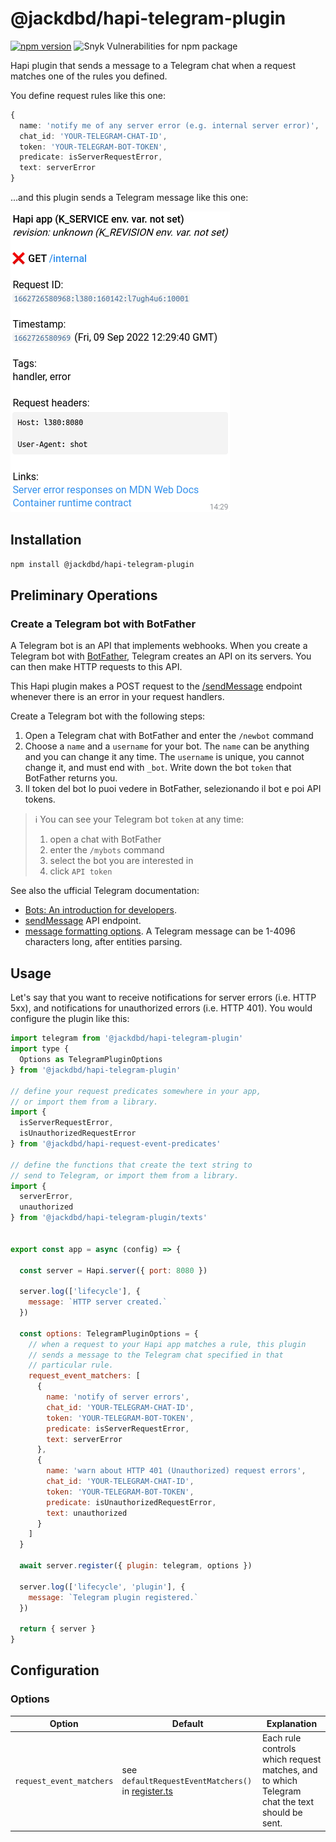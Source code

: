 # @jackdbd/hapi-telegram-plugin

[![npm version](https://badge.fury.io/js/@jackdbd%2Fhapi-telegram-plugin.svg)](https://badge.fury.io/js/@jackdbd%2Fhapi-telegram-plugin)
![Snyk Vulnerabilities for npm package](https://img.shields.io/snyk/vulnerabilities/npm/@jackdbd%2Fhapi-telegram-plugin)

Hapi plugin that sends a message to a Telegram chat when a request matches one of the rules you defined.

You define request rules like this one:

```ts
{
  name: 'notify me of any server error (e.g. internal server error)',
  chat_id: 'YOUR-TELEGRAM-CHAT-ID',
  token: 'YOUR-TELEGRAM-BOT-TOKEN',
  predicate: isServerRequestError,
  text: serverError
}
```

...and this plugin sends a Telegram message like this one:

![Telegram message about an internal server error in your Hapi app](https://github.com/jackdbd/matsuri/blob/e295034b8eaf3a9dc83cd9ef6641fa84eb23bcea/assets/images/hapi-telegram-plugin-internal-server-error.png?raw=true)


<!-- START doctoc generated TOC please keep comment here to allow auto update -->
<!-- DON'T EDIT THIS SECTION, INSTEAD RE-RUN doctoc TO UPDATE -->
</details>

## Installation

```sh
npm install @jackdbd/hapi-telegram-plugin
```

## Preliminary Operations

### Create a Telegram bot with BotFather

A Telegram bot is an API that implements webhooks. When you create a Telegram bot with [BotFather](https://telegram.me/BotFather), Telegram creates an API on its servers. You can then make HTTP requests to this API.

This Hapi plugin makes a POST request to the [/sendMessage](https://core.telegram.org/bots/api#sendmessage) endpoint whenever there is an error in your request handlers.

Create a Telegram bot with the following steps:

1. Open a Telegram chat with BotFather and enter the `/newbot` command
1. Choose a `name` and a `username` for your bot. The `name` can be anything and you can change it any time. The `username` is unique, you cannot change it, and must end with `_bot`. Write down the bot `token` that BotFather returns you.
1. Il token del bot lo puoi vedere in BotFather, selezionando il bot e poi API tokens.

> :information_source: You can see your Telegram bot `token` at any time:
>
> 1. open a chat with BotFather
> 1. enter the `/mybots` command
> 1. select the bot you are interested in
> 1. click `API token`

See also the ufficial Telegram documentation:

- [Bots: An introduction for developers](https://core.telegram.org/bots).
- [sendMessage](https://core.telegram.org/bots/api#sendmessage) API endpoint.
- [message formatting options](https://core.telegram.org/bots/api#formatting-options). A Telegram message can be 1-4096 characters long, after entities parsing.

## Usage

Let's say that you want to receive notifications for server errors (i.e. HTTP 5xx), and notifications for unauthorized errors (i.e. HTTP 401). You would configure the plugin like this:

```js
import telegram from '@jackdbd/hapi-telegram-plugin'
import type {
  Options as TelegramPluginOptions
} from '@jackdbd/hapi-telegram-plugin'

// define your request predicates somewhere in your app,
// or import them from a library.
import {
  isServerRequestError,
  isUnauthorizedRequestError
} from '@jackdbd/hapi-request-event-predicates'

// define the functions that create the text string to
// send to Telegram, or import them from a library.
import {
  serverError,
  unauthorized
} from '@jackdbd/hapi-telegram-plugin/texts'


export const app = async (config) => {

  const server = Hapi.server({ port: 8080 })

  server.log(['lifecycle'], {
    message: `HTTP server created.`
  })

  const options: TelegramPluginOptions = {
    // when a request to your Hapi app matches a rule, this plugin
    // sends a message to the Telegram chat specified in that
    // particular rule.
    request_event_matchers: [
      {
        name: 'notify of server errors',
        chat_id: 'YOUR-TELEGRAM-CHAT-ID',
        token: 'YOUR-TELEGRAM-BOT-TOKEN',
        predicate: isServerRequestError,
        text: serverError
      },
      {
        name: 'warn about HTTP 401 (Unauthorized) request errors',
        chat_id: 'YOUR-TELEGRAM-CHAT-ID',
        token: 'YOUR-TELEGRAM-BOT-TOKEN',
        predicate: isUnauthorizedRequestError,
        text: unauthorized
      }
    ]
  }

  await server.register({ plugin: telegram, options })

  server.log(['lifecycle', 'plugin'], {
    message: `Telegram plugin registered.`
  })

  return { server }
}
```

## Configuration

### Options

| Option | Default | Explanation |
| --- | --- | --- |
| `request_event_matchers` | see `defaultRequestEventMatchers()` in [register.ts](./src/register.ts) | Each rule controls which request matches, and to which Telegram chat the text should be sent. |
